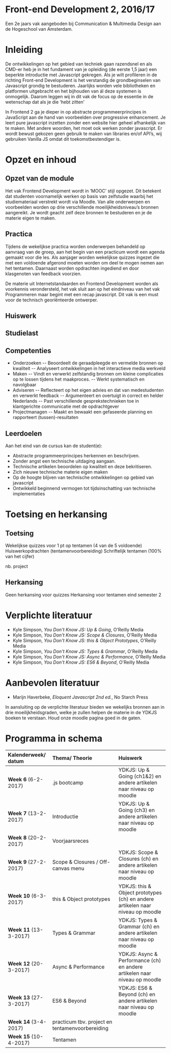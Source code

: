 # Front-end Development 2, 2016/17
Een 2e jaars vak aangeboden bij Communication & Multimedia Design aan de Hogeschool van Amsterdam.

# Inleiding
De ontwikkelingen op het gebied van techniek gaan razendsnel en als CMD-er heb je in het fundament van je opleiding (de eerste 1,5 jaar) een beperkte introductie met Javascript gekregen. Als je wilt profileren in de richting Front-end Development is het verstandig de grondbeginselen van Javascript grondig te bestuderen. Jaarlijks worden vele bibliotheken en platformen uitgebracht en het bijhouden van ál deze systemen is onmogelijk. Daarom leggen wij in dit vak de focus op de essentie in de wetenschap dat als je die ‘hebt zitten’

​In Frontend 2 ga je dieper in op abstracte programmeerprincipes in JavaScript aan de hand van voorbeelden over progressive enhancement. Je leert pure javascript inzetten zonder een website hier geheel afhankelijk van te maken. Met andere woorden, het moet ook werken zonder javascript. Er wordt bewust gekozen geen gebruik te maken van libraries en/of API’s, wij gebruiken Vanilla JS omdat dit toekomstbestendiger is.

# Opzet en inhoud

## Opzet van de module
Het vak Frontend Development wordt in ‘MOOC’ stijl opgezet. Dit betekent dat studenten voornamelijk werken op basis van zelfstudie waarbij het studiemateriaal verstrekt wordt via Moodle. Van alle onderwerpen en voorbeelden worden op drie verschillende moeilijkheidsniveau’s bronnen aangereikt. Je wordt geacht zelf deze bronnen te bestuderen en je de materie eigen te maken. 

## Practica
Tijdens de wekelijkse practica worden onderwerpen behandeld op aanvraag van de groep, aan het begin van een practicum wordt een agenda gemaakt voor die les. Als aanjager worden wekelijkse quizzes ingezet die met een voldoende afgerond moeten worden om deel te mogen nemen aan het tentamen. Daarnaast worden opdrachten ingediend en door klasgenoten van feedback voorzien.

​De materie uit Internetstandaarden en Frontend Development worden als voorkennis verondersteld, het vak sluit aan op het eindniveau van het vak Programmeren maar begint met een recap javascript. Dit vak is een must voor de technisch georiënteerde ontwerper.​

## Huiswerk

## Studielast

## Competenties
- Onderzoeken
-- Beoordeelt de geraadpleegde en vermelde bronnen op kwaliteit
-- Analyseert ontwikkelingen in het interactieve media werkveld
- Maken
-- Vindt en verwerkt zelfstandig bronnen om kleine complicaties op te lossen tijdens het maakproces.
-- Werkt systematisch en navolgbaar
- Adviseren
-- Reflecteert op het eigen advies en dat van medestudenten en verwerkt feedback
-- Argumenteert en overtuigt in correct en helder Nederlands
-- Past verschillende gesprekstechnieken toe in klantgerichte communicatie met de opdrachtgever
- Projectmanagen
-- Maakt en bewaakt een gefaseerde planning en rapporteert (tussen)-resultaten

## Leerdoelen
Aan het eind van de cursus kan de student(e):

- Abstracte programmeerprincipes herkennen en beschrijven.
- Zonder angst een technische uitdaging aangaan.
- Technische artikelen beoordelen op kwaliteit en deze bekritiseren.
- Zich nieuwe technische materie eigen maken
- Op de hoogte blijven van technische ontwikkelingen op gebied van javascript 
- Ontwikkeld beginnend vermogen tot tijdsinschatting van technische implementaties

# Toetsing en herkansing

## Toetsing
Wekelijkse quizzes voor 1 pt op tentamen (4 van de 5 voldoende)
Huiswerkopdrachten (tentamenvoorbereiding)
Schriftelijk tentamen (100% van het cijfer)

nb. project 

## Herkansing
Geen herkansing voor quizzes
Herkansing voor tentamen eind semester 2

# Verplichte literatuur
- Kyle Simpson, *You Don't Know JS: Up & Going*, O'Reilly Media
- Kyle Simpson, *You Don't Know JS: Scope & Closures*, O'Reilly Media
- Kyle Simpson, *You Don't Know JS: this & Object Prototypes*, O'Reilly Media
- Kyle Simpson, *You Don't Know JS: Types & Grammar*, O'Reilly Media
- Kyle Simpson, *You Don't Know JS: Async & Performance*, O'Reilly Media
- Kyle Simpson, *You Don't Know JS: ES6 & Beyond*, O'Reilly Media

# Aanbevolen literatuur
- Marijn Haverbeke, *Eloquent Javascript 2nd ed.*, No Starch Press

In aansluiting op de verplichte literatuur bieden we wekelijks bronnen aan in drie moeilijkheidsgraden, welke je zullen helpen de materie in de YDKJS boeken te verstaan. Houd onze moodle pagina goed in de gaten.

# Programma in schema

| Kalenderweek/ datum | Thema/ Theorie | Huiswerk |
|:-|:-|:-|
| **Week 6** (6-2-2017) | .js bootcamp | YDKJS: Up & Going (ch1&2) en andere artikelen naar niveau op moodle |
| **Week 7** (13-2-2017) | Introductie | YDKJS: Up & Going (ch3) en andere artikelen naar niveau op moodle |
| **Week 8** (20-2-2017) | Voorjaarsreces |  |
| **Week 9** (27-2-2017) | Scope & Closures / Off-canvas menu | YDKJS: Scope & Closures (ch) en andere artikelen naar niveau op moodle |
| **Week 10** (6-3-2017) | this & Object prototypes | YDKJS: this & Object prototypes (ch) en andere artikelen naar niveau op moodle |
| **Week 11** (13-3-2017) | Types & Grammar | YDKJS: Types & Grammar (ch) en andere artikelen naar niveau op moodle |
| **Week 12** (20-3-2017) | Async & Performance | YDKJS: Async & Performance (ch) en andere artikelen naar niveau op moodle |
| **Week 13** (27-3-2017) | ES6 & Beyond | YDKJS: ES6 & Beyond (ch) en andere artikelen naar niveau op moodle |
| **Week 14** (3-4-2017) | practicum tbv. project en tentamenvoorbereiding |  |
| **Week 15** (10-4-2017) | Tentamen |  |

 